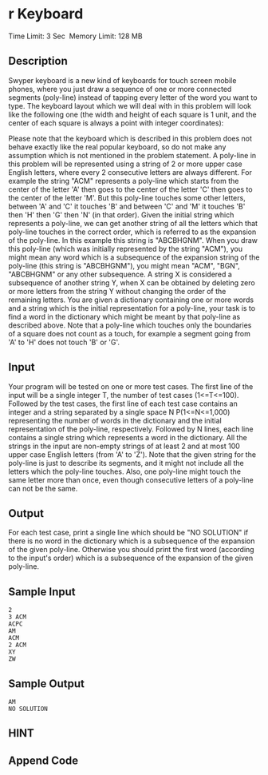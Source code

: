 # r Keyboard
Time Limit: 3 Sec  Memory Limit: 128 MB


## Description
Swyper keyboard is a new kind of keyboards for touch screen mobile phones, where you just draw a sequence of one or more connected segments (poly-line) instead of tapping every letter of the word you want to type. The keyboard layout which we will deal with in this problem will look like the following one (the width and height of each square is 1 unit, and the center of each square is always a point with integer coordinates):

                                                  
Please note that the keyboard which is described in this problem does not behave exactly like the real popular keyboard, so do not make any assumption which is not mentioned in the problem statement.
A poly-line in this problem will be represented using a string of 2 or more upper case English letters, where every 2 consecutive letters are always different. For example the string "ACM" represents a poly-line which starts from the center of the letter 'A' then goes to the center of the letter 'C' then goes to the center of the letter 'M'. But this poly-line touches some other letters, between 'A' and 'C' it touches 'B' and between 'C' and 'M' it touches 'B' then 'H' then 'G' then 'N' (in that order). Given the initial string which represents a poly-line, we can get another string of all the letters which that poly-line touches in the correct order, which is referred to as the expansion of the poly-line. In this example this string is "ABCBHGNM". When you draw this poly-line (which was initially represented by the string "ACM"), you might mean any word which is a subsequence of the expansion string of the poly-line (this string is "ABCBHGNM"), you might mean "ACM", "BGN", "ABCBHGNM" or any other subsequence.
A string X is considered a subsequence of another string Y, when X can be obtained by deleting zero or more letters from the string Y without changing the order of the remaining letters.
You are given a dictionary containing one or more words and a string which is the initial representation for a poly-line, your task is to find a word in the dictionary which might be meant by that poly-line as described above.
Note that a poly-line which touches only the boundaries of a square does not count as a touch, for example a segment going from 'A' to 'H' does not touch 'B' or 'G'.


## Input
Your program will be tested on one or more test cases. The first line of the input will be a single integer T, the number of test cases (1<=T<=100). Followed by the test cases, the first line of each test case contains an integer and a string separated by a single space N P(1<=N<=1,000) representing the number of words in the dictionary and the initial representation of the poly-line, respectively. Followed by N lines, each line contains a single string which represents a word in the dictionary. All the strings in the input are non-empty strings of at least 2 and at most 100 upper case English letters (from 'A' to 'Z').
Note that the given string for the poly-line is just to describe its segments, and it might not include all the letters which the poly-line touches. Also, one poly-line might touch the same letter more than once, even though consecutive letters of a poly-line can not be the same.


## Output
For each test case, print a single line which should be "NO SOLUTION" if there is no word in the dictionary which is a subsequence of the expansion of the given poly-line. Otherwise you should print the first word (according to the input's order) which is a subsequence of the expansion of the given poly-line.


## Sample Input
```
2
3 ACM
ACPC
AM
ACM
2 ACM
XY
ZW

```
## Sample Output
```
AM
NO SOLUTION

```

## HINT


## Append Code
